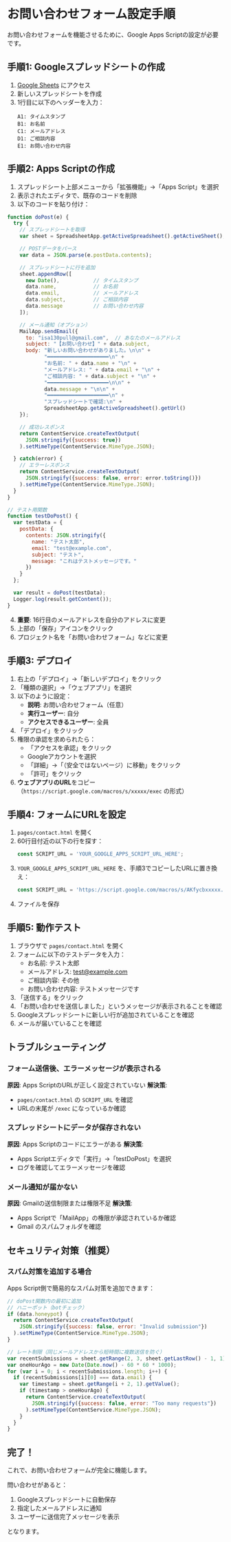 # お問い合わせフォーム設定手順

お問い合わせフォームを機能させるために、Google Apps Scriptの設定が必要です。

## 手順1: Googleスプレッドシートの作成

1. [Google Sheets](https://sheets.google.com) にアクセス
2. 新しいスプレッドシートを作成
3. 1行目に以下のヘッダーを入力：
   ```
   A1: タイムスタンプ
   B1: お名前
   C1: メールアドレス
   D1: ご相談内容
   E1: お問い合わせ内容
   ```

## 手順2: Apps Scriptの作成

1. スプレッドシート上部メニューから「拡張機能」→「Apps Script」を選択
2. 表示されたエディタで、既存のコードを削除
3. 以下のコードを貼り付け：

```javascript
function doPost(e) {
  try {
    // スプレッドシートを取得
    var sheet = SpreadsheetApp.getActiveSpreadsheet().getActiveSheet();

    // POSTデータをパース
    var data = JSON.parse(e.postData.contents);

    // スプレッドシートに行を追加
    sheet.appendRow([
      new Date(),           // タイムスタンプ
      data.name,            // お名前
      data.email,           // メールアドレス
      data.subject,         // ご相談内容
      data.message          // お問い合わせ内容
    ]);

    // メール通知（オプション）
    MailApp.sendEmail({
      to: "isa130pull@gmail.com",  // あなたのメールアドレス
      subject: "【お問い合わせ】" + data.subject,
      body: "新しいお問い合わせがありました。\n\n" +
            "━━━━━━━━━━━━━━━━━━━━\n" +
            "お名前: " + data.name + "\n" +
            "メールアドレス: " + data.email + "\n" +
            "ご相談内容: " + data.subject + "\n" +
            "━━━━━━━━━━━━━━━━━━━━\n\n" +
            data.message + "\n\n" +
            "━━━━━━━━━━━━━━━━━━━━\n" +
            "スプレッドシートで確認:\n" +
            SpreadsheetApp.getActiveSpreadsheet().getUrl()
    });

    // 成功レスポンス
    return ContentService.createTextOutput(
      JSON.stringify({success: true})
    ).setMimeType(ContentService.MimeType.JSON);

  } catch(error) {
    // エラーレスポンス
    return ContentService.createTextOutput(
      JSON.stringify({success: false, error: error.toString()})
    ).setMimeType(ContentService.MimeType.JSON);
  }
}

// テスト用関数
function testDoPost() {
  var testData = {
    postData: {
      contents: JSON.stringify({
        name: "テスト太郎",
        email: "test@example.com",
        subject: "テスト",
        message: "これはテストメッセージです。"
      })
    }
  };

  var result = doPost(testData);
  Logger.log(result.getContent());
}
```

4. **重要**: 16行目のメールアドレスを自分のアドレスに変更
5. 上部の「保存」アイコンをクリック
6. プロジェクト名を「お問い合わせフォーム」などに変更

## 手順3: デプロイ

1. 右上の「デプロイ」→「新しいデプロイ」をクリック
2. 「種類の選択」→「ウェブアプリ」を選択
3. 以下のように設定：
   - **説明**: お問い合わせフォーム（任意）
   - **実行ユーザー**: 自分
   - **アクセスできるユーザー**: 全員
4. 「デプロイ」をクリック
5. 権限の承認を求められたら：
   - 「アクセスを承認」をクリック
   - Googleアカウントを選択
   - 「詳細」→「（安全ではないページ）に移動」をクリック
   - 「許可」をクリック
6. **ウェブアプリのURL**をコピー（`https://script.google.com/macros/s/xxxxx/exec` の形式）

## 手順4: フォームにURLを設定

1. `pages/contact.html` を開く
2. 60行目付近の以下の行を探す：
   ```javascript
   const SCRIPT_URL = 'YOUR_GOOGLE_APPS_SCRIPT_URL_HERE';
   ```
3. `YOUR_GOOGLE_APPS_SCRIPT_URL_HERE` を、手順3でコピーしたURLに置き換え：
   ```javascript
   const SCRIPT_URL = 'https://script.google.com/macros/s/AKfycbxxxxx.../exec';
   ```
4. ファイルを保存

## 手順5: 動作テスト

1. ブラウザで `pages/contact.html` を開く
2. フォームに以下のテストデータを入力：
   - お名前: テスト太郎
   - メールアドレス: test@example.com
   - ご相談内容: その他
   - お問い合わせ内容: テストメッセージです
3. 「送信する」をクリック
4. 「お問い合わせを送信しました」というメッセージが表示されることを確認
5. Googleスプレッドシートに新しい行が追加されていることを確認
6. メールが届いていることを確認

## トラブルシューティング

### フォーム送信後、エラーメッセージが表示される

**原因**: Apps ScriptのURLが正しく設定されていない
**解決策**:
- `pages/contact.html` の `SCRIPT_URL` を確認
- URLの末尾が `/exec` になっているか確認

### スプレッドシートにデータが保存されない

**原因**: Apps Scriptのコードにエラーがある
**解決策**:
- Apps Scriptエディタで「実行」→「testDoPost」を選択
- ログを確認してエラーメッセージを確認

### メール通知が届かない

**原因**: Gmailの送信制限または権限不足
**解決策**:
- Apps Scriptで「MailApp」の権限が承認されているか確認
- Gmail のスパムフォルダを確認

## セキュリティ対策（推奨）

### スパム対策を追加する場合

Apps Script側で簡易的なスパム対策を追加できます：

```javascript
// doPost関数内の最初に追加
// ハニーポット（botチェック）
if (data.honeypot) {
  return ContentService.createTextOutput(
    JSON.stringify({success: false, error: "Invalid submission"})
  ).setMimeType(ContentService.MimeType.JSON);
}

// レート制限（同じメールアドレスから短時間に複数送信を防ぐ）
var recentSubmissions = sheet.getRange(2, 3, sheet.getLastRow() - 1, 1).getValues();
var oneHourAgo = new Date(Date.now() - 60 * 60 * 1000);
for (var i = 0; i < recentSubmissions.length; i++) {
  if (recentSubmissions[i][0] === data.email) {
    var timestamp = sheet.getRange(i + 2, 1).getValue();
    if (timestamp > oneHourAgo) {
      return ContentService.createTextOutput(
        JSON.stringify({success: false, error: "Too many requests"})
      ).setMimeType(ContentService.MimeType.JSON);
    }
  }
}
```

## 完了！

これで、お問い合わせフォームが完全に機能します。

問い合わせがあると：
1. Googleスプレッドシートに自動保存
2. 指定したメールアドレスに通知
3. ユーザーに送信完了メッセージを表示

となります。
